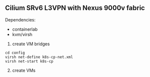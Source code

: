 ## Cilium SRv6 L3VPN with Nexus 9000v fabric

Dependencies:
 - containerlab
 - kvm/virsh

1. create VM bridges
```
cd config
virsh net-define k8s-cp-net.xml
virsh net-start k8s-cp
```

2. create VMs
```
